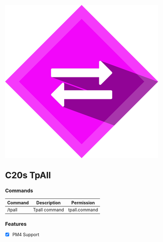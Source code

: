 <img src="https://github.com/creeperplayer20/C20s-TPALL/blob/main/icon.png" alt="C20s TpAll logo" title="C20s TpAll" align="center">

# C20s TpAll

### Commands
|**Command**|**Description**|**Permission**|
|-----------|---------------|--------------|
|/tpall     |Tpall command  |tpall.command |

### Features
- [X] PM4 Support

